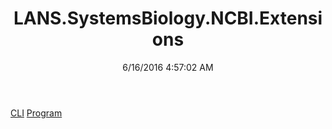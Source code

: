 ﻿---
title: LANS.SystemsBiology.NCBI.Extensions
date: 6/16/2016 4:57:02 AM
---

[CLI](T-LANS.SystemsBiology.NCBI.Extensions.CLI.html)
[Program](T-LANS.SystemsBiology.NCBI.Extensions.Program.html)
